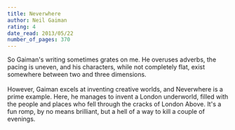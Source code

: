 ```yaml
---
title: Neverwhere
author: Neil Gaiman
rating: 4
date_read: 2013/05/22
number_of_pages: 370
---
```


So Gaiman's writing sometimes grates on me. He overuses adverbs, the pacing is uneven, and his characters, while not completely flat, exist somewhere between two and three dimensions. <br/><br/>However, Gaiman excels at inventing creative worlds, and Neverwhere is a prime example. Here, he manages to invent a London underworld, filled with the people and places who fell through the cracks of London Above. It's a fun romp, by no means brilliant, but a hell of a way to kill a couple of evenings. 